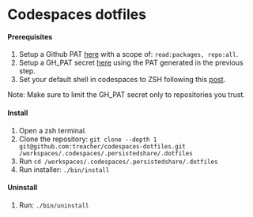 # Codespaces dotfiles

#### Prerequisites

1. Setup a Github PAT [here](https://github.com/settings/tokens/new) with a scope of: `read:packages, repo:all`.
1. Setup a GH_PAT secret [here](https://github.com/settings/codespaces) using the PAT generated in the previous step.
1. Set your default shell in codespaces to ZSH following this [post](https://www.shanebart.com/set-default-vscode-terminal/).

Note: Make sure to limit the GH_PAT secret only to repositories you trust.

#### Install
1. Open a zsh terminal.
1. Clone the repository: `git clone --depth 1 git@github.com:treacher/codespaces-dotfiles.git /workspaces/.codespaces/.persistedshare/.dotfiles`
1. Run `cd /workspaces/.codespaces/.persistedshare/.dotfiles`
1. Run installer: `./bin/install`

#### Uninstall
1. Run: `./bin/uninstall`
